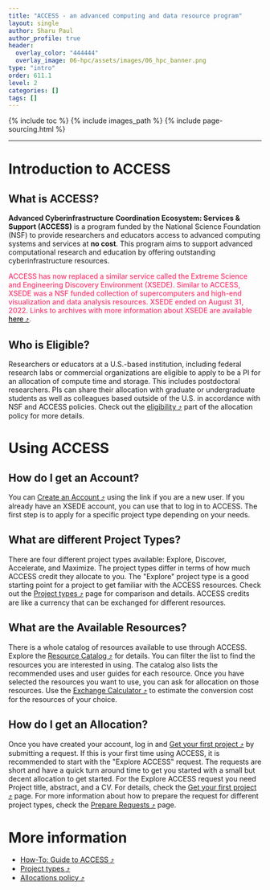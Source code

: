 ```yaml
---
title: "ACCESS - an advanced computing and data resource program"
layout: single
author: Sharu Paul
author_profile: true
header:
  overlay_color: "444444"
  overlay_image: 06-hpc/assets/images/06_hpc_banner.png
type: "intro"
order: 611.1
level: 2
categories: []
tags: []
---
```


{% include toc %}
{% include images_path %}
{% include page-sourcing.html %}

---


# Introduction to ACCESS

## What is ACCESS?

<b>Advanced Cyberinfrastructure Coordination Ecosystem: Services & Support (ACCESS)</b> is a program funded by the National Science Foundation (NSF) to provide researchers and educators access to advanced computing systems and services at <b>no cost</b>. This program aims to support advanced computational research and education by offering outstanding cyberinfrastructure resources.


<span style="color: #ff3870;font-weight: 500;"> ACCESS has now replaced a similar service called the Extreme Science and Engineering Discovery Environment (XSEDE). Similar to ACCESS, XSEDE was a NSF funded collection of supercomputers and high-end visualization and data analysis resources. XSEDE ended on August 31, 2022. Links to archives with more information about XSEDE are available <a href="https://portal.xsede.org/#/guest" target="_blank">here ⤴</a>. </span>


## Who is Eligible?
Researchers or educators at a U.S.-based institution, including federal research labs or commercial organizations are eligible to apply to be a PI for an allocation of compute time and storage. This includes postdoctoral researchers. PIs can share their allocation with graduate or undergraduate students as well as colleagues based outside of the U.S. in accordance with NSF and ACCESS policies. Check out the <a href="https://allocations.access-ci.org/allocations-policy#eligibility" target="_blank">eligibility ⤴</a> part of the allocation policy for more details.


# Using ACCESS
## How do I get an Account?

You can <a href="https://operations.access-ci.org/identity/new-user" target="_blank">Create an Account ⤴</a> using the link if you are a new user. If you already have an XSEDE account, you can use that to log in to ACCESS. The first step is to apply for a specific project type depending on your needs.


## What are different Project Types?

There are four different project types available: Explore, Discover, Accelerate, and Maximize. The project types differ in terms of how much ACCESS credit they allocate to you. The "Explore" project type is a good starting point for a project to get familiar with the ACCESS resources. Check out the <a href="https://allocations.access-ci.org/project-types" target="_blank">Project types ⤴</a> page for comparison and details. ACCESS credits are like a currency that can be exchanged for different resources.


## What are the Available Resources?

There is a whole catalog of resources available to use through ACCESS. Explore the <a href="https://allocations.access-ci.org/resources" target="_blank">Resource Catalog ⤴</a> for details. You can filter the list to find the resources you are interested in using. The catalog also lists the recommended uses and user guides for each resource. Once you have selected the resources you want to use, you can ask for allocation on those resources. Use the <a href="https://allocations.access-ci.org/exchange_calculator" target="_blank">Exchange Calculator ⤴</a> to estimate the conversion cost for the resources of your choice.


## How do I get an Allocation?

Once you have created your account, log in and <a href="https://allocations.access-ci.org/get-your-first-project" target="_blank">Get your first project ⤴</a> by submitting a request. If this is your first time using ACCESS, it is recommended to start with the "Explore ACCESS" request. The requests are short and have a quick turn around time to get you started with a small but decent allocation to get started. For the Explore ACCESS request you need Project title, abstract, and a CV. For details, check the <a href="https://allocations.access-ci.org/get-your-first-project" target="_blank">Get your first project ⤴</a> page. For more information about how to prepare the request for different project types, check the <a href="https://allocations.access-ci.org/prepare-requests" target="_blank">Prepare Requests ⤴</a> page.


# More information

* <a href="https://allocations.access-ci.org/how-to" target="_blank">How-To: Guide to ACCESS ⤴</a>
* <a href="https://allocations.access-ci.org/project-types" target="_blank">Project types ⤴</a>
* <a href="https://allocations.access-ci.org/allocations-policy" target="_blank">Allocations policy ⤴</a>

